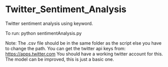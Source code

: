 # Twitter_Sentiment_Analysis
Twitter sentiment analysis using keyword. 

To run: 
  python sentimentAnalysis.py
  
Note: 
  The .csv file should be in the same folder as the script else you have to change the path. 
  You can get the twitter api keys from: https://apps.twitter.com
  You should have a working twitter account for this. 
  The model can be improved, this is just a basic one. 
